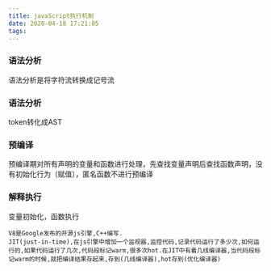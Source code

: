 ```yaml
---
title: javaScript执行机制
date: 2020-04-18 17:21:05
tags:
---
```


### 语法分析 ###

语法分析是将字符流转换成记号流

### 语法分析 ###

token转化成AST

### 预编译 ###

预编译期对所有声明的变量和函数进行处理，先查找变量声明后查找函数声明，没有初始化行为（赋值），匿名函数不进行预编译

### 解释执行 ###

变量初始化，函数执行

    V8是Google发布的开源js引擎,C++编写.
    JIT(just-in-time),在js引擎中增加一个监视器,监控代码,记录代码运行了多少次,如何运行的,如果代码运行了几次,代码段标记warm,很多次hot.在JIT中有着几线编译器,当代码段标记warm的时候,就把编译结果存起来,存到(几线编译器),hot存到(优化编译器)
